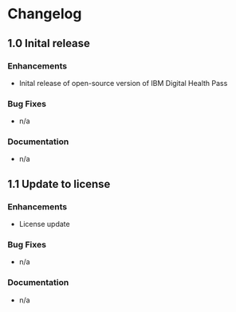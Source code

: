 # Changelog

## 1.0 Inital release

### Enhancements

* Inital release of open-source version of IBM Digital Health Pass

### Bug Fixes

* n/a

### Documentation

* n/a

## 1.1 Update to license

### Enhancements

* License update

### Bug Fixes

* n/a

### Documentation

* n/a
